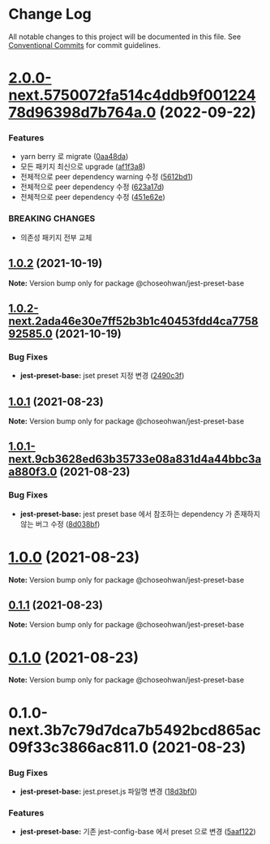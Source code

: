 # Change Log

All notable changes to this project will be documented in this file.
See [Conventional Commits](https://conventionalcommits.org) for commit guidelines.

# [2.0.0-next.5750072fa514c4ddb9f00122478d96398d7b764a.0](https://github.com/ChoSeoHwan/library/compare/@choseohwan/jest-preset-base@1.0.2...@choseohwan/jest-preset-base@2.0.0-next.5750072fa514c4ddb9f00122478d96398d7b764a.0) (2022-09-22)


### Features

* yarn berry 로 migrate ([0aa48da](https://github.com/ChoSeoHwan/library/commit/0aa48da43affaffc7e4be0bec669bd1882c23dea))
* 모든 패키지 최신으로 upgrade ([af1f3a8](https://github.com/ChoSeoHwan/library/commit/af1f3a8e78d0aacf03e31bb67c8642b613c1ca13))
* 전체적으로 peer dependency warning 수정 ([5612bd1](https://github.com/ChoSeoHwan/library/commit/5612bd1c5c85c00c57b01d468931eceb30f2f152))
* 전체적으로 peer dependency 수정 ([623a17d](https://github.com/ChoSeoHwan/library/commit/623a17da457ab921480cb7a4e53ae94c00870943))
* 전체적으로 peer dependency 수정 ([451e62e](https://github.com/ChoSeoHwan/library/commit/451e62e3f5acc760b912abd99ac5f1369cd39e0e))


### BREAKING CHANGES

* 의존성 패키지 전부 교체





## [1.0.2](https://github.com/ChoSeoHwan/library/compare/@choseohwan/jest-preset-base@1.0.2-next.2ada46e30e7ff52b3b1c40453fdd4ca775892585.0...@choseohwan/jest-preset-base@1.0.2) (2021-10-19)

**Note:** Version bump only for package @choseohwan/jest-preset-base





## [1.0.2-next.2ada46e30e7ff52b3b1c40453fdd4ca775892585.0](https://github.com/ChoSeoHwan/library/compare/@choseohwan/jest-preset-base@1.0.1...@choseohwan/jest-preset-base@1.0.2-next.2ada46e30e7ff52b3b1c40453fdd4ca775892585.0) (2021-10-19)


### Bug Fixes

* **jest-preset-base:** jset preset 지정 변경 ([2490c3f](https://github.com/ChoSeoHwan/library/commit/2490c3fc9bf4e8d5c5ff9ef5f0a6f3874865a1d7))





## [1.0.1](https://github.com/ChoSeoHwan/library/compare/@choseohwan/jest-preset-base@1.0.1-next.9cb3628ed63b35733e08a831d4a44bbc3aa880f3.0...@choseohwan/jest-preset-base@1.0.1) (2021-08-23)

**Note:** Version bump only for package @choseohwan/jest-preset-base





## [1.0.1-next.9cb3628ed63b35733e08a831d4a44bbc3aa880f3.0](https://github.com/ChoSeoHwan/library/compare/@choseohwan/jest-preset-base@1.0.0...@choseohwan/jest-preset-base@1.0.1-next.9cb3628ed63b35733e08a831d4a44bbc3aa880f3.0) (2021-08-23)


### Bug Fixes

* **jest-preset-base:** jest preset base 에서 참조하는 dependency 가 존재하지 않는 버그 수정 ([8d038bf](https://github.com/ChoSeoHwan/library/commit/8d038bfdd584870caaa3dcb2975e4bc7f54cb0e8))





# [1.0.0](https://github.com/ChoSeoHwan/library/compare/@choseohwan/jest-preset-base@0.1.1...@choseohwan/jest-preset-base@1.0.0) (2021-08-23)

**Note:** Version bump only for package @choseohwan/jest-preset-base





## [0.1.1](https://github.com/ChoSeoHwan/library/compare/@choseohwan/jest-preset-base@0.1.0...@choseohwan/jest-preset-base@0.1.1) (2021-08-23)

**Note:** Version bump only for package @choseohwan/jest-preset-base





# [0.1.0](https://github.com/ChoSeoHwan/library/compare/@choseohwan/jest-preset-base@0.1.0-next.3b7c79d7dca7b5492bcd865ac09f33c3866ac811.0...@choseohwan/jest-preset-base@0.1.0) (2021-08-23)

**Note:** Version bump only for package @choseohwan/jest-preset-base





# 0.1.0-next.3b7c79d7dca7b5492bcd865ac09f33c3866ac811.0 (2021-08-23)


### Bug Fixes

* **jest-preset-base:** jest.preset.js 파일명 변경 ([18d3bf0](https://github.com/ChoSeoHwan/library/commit/18d3bf09c52bc4cb30546f9d260810336f2f4af1))


### Features

* **jest-preset-base:** 기존 jest-config-base 에서 preset 으로 변경 ([5aaf122](https://github.com/ChoSeoHwan/library/commit/5aaf122b40fb0ac86f49b51332f723d1201872d0))
